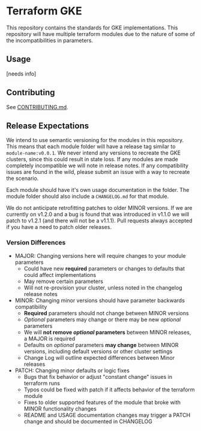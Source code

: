# Terraform GKE
This repository contains the standards for GKE implementations. This repository will have multiple terraform modules due to the nature of some of the incompatibilities in parameters.

## Usage
[needs info]

## Contributing
See [CONTRIBUTING.md](./CONTRIBUTING.md).

## Release Expectations
We intend to use semantic versioning for the modules in this repository. This means that each module folder will have a release tag similar to `module-name:v0.0.1`. We never intend any versions to 
recreate the GKE clusters, since this could result in state loss. If any modules are made completely incompatible we will note in release notes. If any compatibility issues are found in the wild, please submit an issue with a way to recreate the scenario.

Each module should have it's own usage documentation in the folder. The module folder should also include a `CHANGELOG.md` for that module.

We do not anticipate retrofitting patches to older MINOR versions. If we are currently on v1.2.0 and a bug is found that was introduced in v1.1.0 we will patch to v1.2.1 (and there will not be a v1.1.1). Pull requests always accepted if you have a need to patch older releases.

### Version Differences
* MAJOR: Changing versions here will require changes to your module parameters
  * Could have new **required** parameters or changes to defaults that could affect implementations
  * May remove certain parameters
  * Will not re-provision your cluster, unless noted in the changelog release notes
* MINOR: Changing minor versions should have parameter backwards compatibility
  * **Required** parameters should not change between MINOR versions
  * _Optional_ parameters may change or there may be new _optional_ parameters
  * We will **not remove _optional_ parameters** between MINOR releases, a MAJOR is required
  * Defaults on _optional_ parameters **may change** between MINOR versions, including default versions or other cluster settings
  * Change Log will outline expected differences between Minor releases
* PATCH: Changing minor defaults or logic fixes
  * Bugs that fix behavior or adjust "constant change" issues in terraform runs
  * Typos could be fixed with patch if it affects behavior of the terraform module
  * Fixes to older supported features of the module that broke with MINOR functionality changes
  * README and USAGE documentation changes may trigger a PATCH change and should be documented in CHANGELOG
